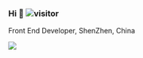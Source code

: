 ### Hi 👋 ![visitor](https://visitor-badge.glitch.me/badge?page_id=aisen60)

Front End Developer, ShenZhen, China


<div>
<img src="https://github-readme-stats.vercel.app/api?username=aisen60&show_icons=true&text_color=24292e&bg_color=ffffff&hide_title=true" />
</div>


